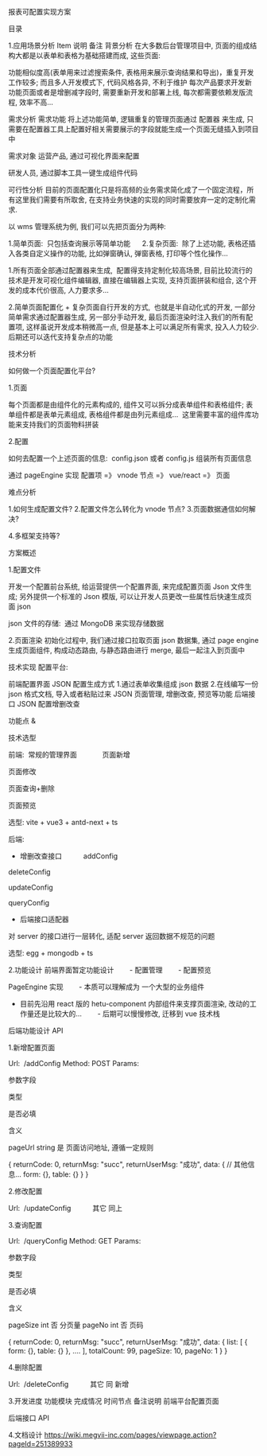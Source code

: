 报表可配置实现方案

目录

1.应用场景分析
Item 说明 备注
背景分析
在大多数后台管理项目中, 页面的组成结构大都是以表单和表格为基础搭建而成, 这些⻚⾯:

功能相似度⾼(表单用来过滤搜索条件, 表格用来展示查询结果和导出)，重复开发⼯作较多;
而且多人开发模式下, 代码风格各异, 不利于维护
每次产品要求开发新功能页面或者是增删减字段时, 需要重新开发和部署上线, 每次都需要依赖发版流程, 效率不高...

需求分析
需求功能
将上述功能简单, 逻辑重复的管理页面通过 配置器 来生成, 只需要在配置器工具上配置好相关需要展示的字段就能生成一个页面无缝插入到项目中

需求对象
运营产品, 通过可视化界面来配置

研发人员, 通过脚本工具一键生成组件代码

可行性分析
目前的页面配置化只是将高频的业务需求简化成了一个固定流程，所有这里我们需要有所取舍, 在支持业务快速的实现的同时需要放弃一定的定制化需求.

以 wms 管理系统为例, 我们可以先把页面分为两种:

1.简单页面:  只包括查询展示等简单功能
     2.复杂页面:  除了上述功能, 表格还插入各类自定义操作的功能, 比如弹窗确认, 弹窗表格, 打印等个性化操作...

1.所有页面全部通过配置器来生成,  配置得支持定制化较高场景, 目前比较流行的技术是开发可视化组件编辑器, 直接在编辑器上实现, 支持页面拼装和组合, 这个开发的成本代价很高, 人力要求多...

2.简单页面配置化 + 复杂页面自行开发的方式,  也就是半自动化式的开发, 一部分简单需求通过配置器生成, 另一部分手动开发, 最后页面渲染时注入我们的所有配置项, 这样虽说开发成本稍微高一点, 但是基本上可以满足所有需求, 投入人力较少. 后期还可以迭代支持复杂点的功能

技术分析

如何做一个页面配置化平台?

1.页面



每个页面都是由组件化的元素构成的, 组件又可以拆分成表单组件和表格组件; 表单组件都是表单元素组成, 表格组件都是由列元素组成...  这里需要丰富的组件库功能来支持我们的页面物料拼装

2.配置

如何去配置一个上述页面的信息:  config.json 或者 config.js 组装所有页面信息

通过 pageEngine 实现 配置项 =》 vnode 节点 =》 vue/react =》 页面

难点分析

1.如何生成配置文件? 2.配置文件怎么转化为 vnode 节点? 3.页面数据通信如何解决?

4.多框架支持等?

方案概述

1.配置文件

开发一个配置前台系统, 给运营提供一个配置界面, 来完成配置页面 Json 文件生成; 另外提供一个标准的 Json 模版, 可以让开发人员更改一些属性后快速生成页面 json

json 文件的存储:  通过 MongoDB 来实现存储数据

2.页面渲染
初始化过程中, 我们通过接口拉取页面 json 数据集, 通过 page engine 生成页面组件, 构成动态路由, 与静态路由进行 merge, 最后一起注入到页面中

技术实现
配置平台:

前端配置界面
JSON 配置生成方式 1.通过表单收集组成 json 数据 2.在线编写一份 json 格式文档, 导入或者粘贴过来
JSON 页面管理, 增删改查, 预览等功能
后端接口
JSON 配置增删改查

功能点 &

技术选型

前端:  常规的管理界面
            页面新增

页面修改

页面查询+删除

页面预览

选型: vite + vue3 + antd-next + ts

后端:

- 增删改查接口
          addConfig

deleteConfig

updateConfig

queryConfig

- 后端接口适配器

对 server 的接口进行一层转化, 适配 server 返回数据不规范的问题

选型: egg + mongodb + ts

2.功能设计
前端界面暂定功能设计
       - 配置管理
       - 配置预览

PageEngine 实现
       - 本质可以理解成为 一个大型的业务组件

- 目前先沿用 react 版的 hetu-component 内部组件来支撑页面渲染, 改动的工作量还是比较大的...
       - 后期可以慢慢修改, 迁移到 vue 技术栈

后端功能设计
API

1.新增配置页面

Url:  /addConfig
Method: POST
Params:

参数字段

类型

是否必填

含义

pageUrl string 是 页面访问地址, 遵循一定规则

{
returnCode: 0,
returnMsg: "succ",
returnUserMsg: "成功",
data: {
// 其他信息...
form: {},
table: {}
}
}

2.修改配置

Url:  /updateConfig
          其它 同上

3.查询配置

Url:  /queryConfig
Method: GET
Params:

参数字段

类型

是否必填

含义

pageSize int 否 分页量
pageNo int 否 页码

{
returnCode: 0,
returnMsg: "succ",
returnUserMsg: "成功",
data: {
list: [
{
form: {},
table: {}
},
....
],
totalCount: 99,
pageSize: 10,
pageNo: 1
}
}

4.删除配置

Url:  /deleteConfig
          其它 同 新增

3.开发进度
功能模块 完成情况 时间节点 备注说明
前端平台配置页面

后端接口 API

4.文档设计
https://wiki.megvii-inc.com/pages/viewpage.action?pageId=251389933
